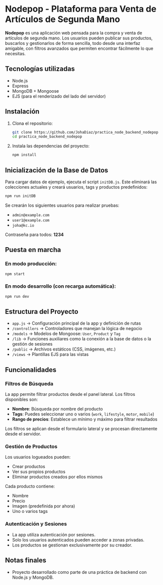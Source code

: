 # Nodepop - Plataforma para Venta de Artículos de Segunda Mano

**Nodepop** es una aplicación web pensada para la compra y venta de artículos de segunda mano. Los usuarios pueden publicar sus productos, buscarlos y gestionarlos de forma sencilla, todo desde una interfaz amigable, con filtros avanzados que permiten encontrar fácilmente lo que necesitas.

## Tecnologías utilizadas

- Node.js
- Express
- MongoDB + Mongoose
- EJS (para el renderizado del lado del servidor)

## Instalación

1. Clona el repositorio:

   ```bash
   git clone https://github.com/JohaDiaz/practica_node_backend_nodepop
   cd practica_node_backend_nodepop
   ```

2. Instala las dependencias del proyecto:

   ```bash
   npm install
   ```

## Inicialización de la Base de Datos

Para cargar datos de ejemplo, ejecuta el script `initDB.js`. Este eliminará las colecciones actuales y creará usuarios, tags y productos predefinidos:

```bash
npm run initDB
```

Se crearán los siguientes usuarios para realizar pruebas:

- `admin@example.com`
- `user1@example.com`
- `joha@kc.io`

Contraseña para todos: **1234**

## Puesta en marcha

### En modo producción:

```bash
npm start
```

### En modo desarrollo (con recarga automática):

```bash
npm run dev
```

## Estructura del Proyecto

- `app.js` → Configuración principal de la app y definición de rutas
- `/controllers` → Controladores que manejan la lógica de negocio
- `/models` → Modelos de Mongoose: `User`, `Product` y `Tag`
- `/lib` → Funciones auxiliares como la conexión a la base de datos o la gestión de sesiones
- `/public` → Archivos estáticos (CSS, imágenes, etc.)
- `/views` → Plantillas EJS para las vistas

## Funcionalidades

### Filtros de Búsqueda

La app permite filtrar productos desde el panel lateral. Los filtros disponibles son:

- **Nombre**: Búsqueda por nombre del producto
- **Tags**: Puedes seleccionar uno o varios (`work`, `lifestyle`, `motor`, `mobile`)
- **Rango de precios**: Establece un mínimo y máximo para filtrar resultados

Los filtros se aplican desde el formulario lateral y se procesan directamente desde el servidor.

### Gestión de Productos

Los usuarios logueados pueden:

- Crear productos
- Ver sus propios productos
- Eliminar productos creados por ellos mismos

Cada producto contiene:

- Nombre
- Precio
- Imagen (predefinida por ahora)
- Uno o varios tags

### Autenticación y Sesiones

- La app utiliza autenticación por sesiones.
- Solo los usuarios autenticados pueden acceder a zonas privadas.
- Los productos se gestionan exclusivamente por su creador.

## Notas finales

- Proyecto desarrollado como parte de una práctica de backend con Node.js y MongoDB.
